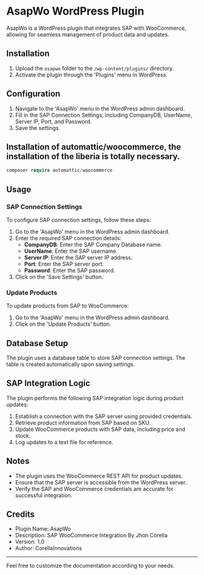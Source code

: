 # AsapWo WordPress Plugin

AsapWo is a WordPress plugin that integrates SAP with WooCommerce, allowing for seamless management of product data and updates.

## Installation

1. Upload the `asapwo` folder to the `/wp-content/plugins/` directory.
2. Activate the plugin through the 'Plugins' menu in WordPress.

## Configuration

1. Navigate to the 'AsapWo' menu in the WordPress admin dashboard.
2. Fill in the SAP Connection Settings, including CompanyDB, UserName, Server IP, Port, and Password.
3. Save the settings.


## Installation of automattic/woocommerce, the installation of the liberia is totally necessary.

```php
composer require automattic/woocommerce
```

## Usage

### SAP Connection Settings

To configure SAP connection settings, follow these steps:

1. Go to the 'AsapWo' menu in the WordPress admin dashboard.
2. Enter the required SAP connection details:
   - **CompanyDB**: Enter the SAP Company Database name.
   - **UserName**: Enter the SAP username.
   - **Server IP**: Enter the SAP server IP address.
   - **Port**: Enter the SAP server port.
   - **Password**: Enter the SAP password.
3. Click on the 'Save Settings' button.

### Update Products

To update products from SAP to WooCommerce:

1. Go to the 'AsapWo' menu in the WordPress admin dashboard.
2. Click on the 'Update Products' button.

## Database Setup

The plugin uses a database table to store SAP connection settings. The table is created automatically upon saving settings.

## SAP Integration Logic

The plugin performs the following SAP integration logic during product updates:

1. Establish a connection with the SAP server using provided credentials.
2. Retrieve product information from SAP based on SKU.
3. Update WooCommerce products with SAP data, including price and stock.
4. Log updates to a text file for reference.

## Notes

- The plugin uses the WooCommerce REST API for product updates.
- Ensure that the SAP server is accessible from the WordPress server.
- Verify the SAP and WooCommerce credentials are accurate for successful integration.

## Credits

- Plugin Name: AsapWo
- Description: SAP WooCommerce Integration By Jhon Corella
- Version: 1.0
- Author: CorellaInnovations

---

Feel free to customize the documentation according to your needs.
